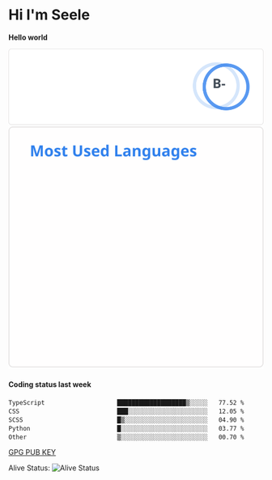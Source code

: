 <h1>Hi I'm Seele</h1>

<b>Hello world</b>

<img src='/assets/stats.svg' alt="Seele's github stats" >

<img src='/assets/top-langs.svg' alt="Seele's github langs">

<h4>Coding status last week </h4>

<!--START_SECTION:waka-->

```txt
TypeScript                    ███████████████████▒░░░░░   77.52 %
CSS                           ███░░░░░░░░░░░░░░░░░░░░░░   12.05 %
SCSS                          █▒░░░░░░░░░░░░░░░░░░░░░░░   04.90 %
Python                        █░░░░░░░░░░░░░░░░░░░░░░░░   03.77 %
Other                         ▒░░░░░░░░░░░░░░░░░░░░░░░░   00.70 %
```

<!--END_SECTION:waka-->

[GPG PUB KEY](https://keys.openpgp.org/vks/v1/by-fingerprint/3FCE91BF5B9666B55B67213C4C57B7824A5B6680)

Alive Status: ![Alive Status](https://hc.dvd.moe/badge/60bc779b-9835-415f-9cb9-15fd9d/ZsLaAAbE.svg)
